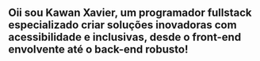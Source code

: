 ## Oii sou Kawan Xavier, um programador fullstack especializado criar soluções inovadoras com acessibilidade e inclusivas, desde o front-end envolvente até o back-end robusto!
